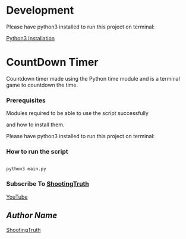 # Development

Please have python3 installed to run this project on terminal:

[Python3 Installation](https://www.python.org/downloads/)

# CountDown Timer

<!--Remove the below lines and add yours -->

Countdown timer made using the Python time module and is a terminal game to countdown the time.

### Prerequisites

<!--Remove the below lines and add yours -->

Modules required to be able to use the script successfully

and how to install them.

Please have python3 installed to run this project on terminal:

### How to run the script

<!--Remove the below lines and add yours -->

```code

python3 main.py

```



### Subscribe To [ShootingTruth](https://youtube.com/channel/UCC1vPYk6KynuiTnKjZUTWxA)

<!--Remove the below lines and add yours -->

[YouTube](https://youtube.com/channel/UCC1vPYk6KynuiTnKjZUTWxA)

## *Author Name*

<!--Remove the below lines and add yours --> 
[ShootingTruth](https://github.com/ShootingTruth)
